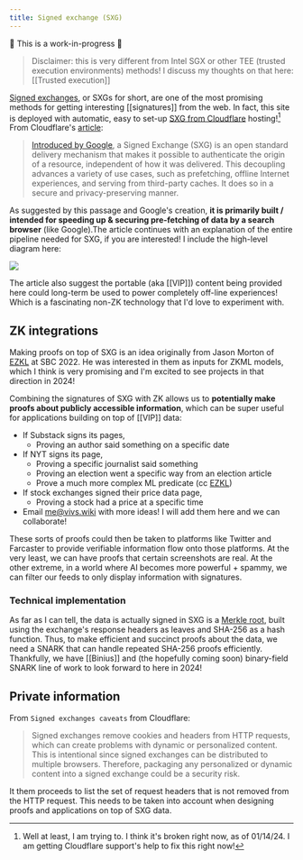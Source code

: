 ```yaml
---
title: Signed exchange (SXG)
---
```

🚧 This is a work-in-progress 🚧

> Disclaimer: this is very different from Intel SGX or other TEE (trusted execution environments) methods! I discuss my thoughts on that here: [[Trusted execution]]

[Signed exchanges](https://web.dev/articles/signed-exchanges), or SXGs for short, are one of the most promising methods for getting interesting [[signatures]] from the web. In fact, this site is deployed with automatic, easy to set-up [SXG from Cloudflare](https://developers.cloudflare.com/speed/optimization/other/signed-exchanges/enable-signed-exchange/) hosting![^1] From Cloudflare's [article](https://blog.cloudflare.com/automatic-signed-exchanges/):

> [Introduced by Google](https://web.dev/signed-exchanges/), a Signed Exchange (SXG) is an open standard delivery mechanism that makes it possible to authenticate the origin of a resource, independent of how it was delivered. This decoupling advances a variety of use cases, such as prefetching, offline Internet experiences, and serving from third-party caches. It does so in a secure and privacy-preserving manner.

As suggested by this passage and Google's creation, **it is primarily built / intended for speeding up & securing pre-fetching of data by a search browser** (like Google).The article continues with an explanation of the entire pipeline needed for SXG, if you are interested! I include the high-level diagram here:

![](http://blog.cloudflare.com/content/images/2021/09/image3-7.png)

The article also suggest the portable (aka [[VIP]]) content being provided here could long-term be used to power completely off-line experiences! Which is a fascinating non-ZK technology that I'd love to experiment with.

## ZK integrations

Making proofs on top of SXG is an idea originally from Jason Morton of [EZKL](https://ezkl.xyz) at SBC 2022. He was interested in them as inputs for ZKML models, which I think is very promising and I'm excited to see projects in that direction in 2024!

Combining the signatures of SXG with ZK allows us to **potentially make proofs about publicly accessible information**, which can be super useful for applications building on top of [[VIP]] data:

- If Substack signs its pages,
	- Proving an author said something on a specific date
- If NYT signs its page,
	- Proving a specific journalist said something
	- Proving an election went a specific way from an election article
	- Prove a much more complex ML predicate (cc [EZKL](https://ezkl.xyz))
- If stock exchanges signed their price data page,
	- Proving a stock had a price at a specific time
- Email me@vivs.wiki with more ideas! I will add them here and we can collaborate!

These sorts of proofs could then be taken to platforms like Twitter and Farcaster to provide verifiable information flow onto those platforms. At the very least, we can have proofs that certain screenshots are real. At the other extreme, in a world where AI becomes more powerful + spammy, we can filter our feeds to only display information with signatures.

### Technical implementation
As far as I can tell, the data is actually signed in SXG is a [Merkle root](https://datatracker.ietf.org/doc/html/draft-thomson-http-mice-03), built using the exchange's response headers as leaves and SHA-256 as a hash function. Thus, to make efficient and succinct proofs about the data, we need a SNARK that can handle repeated SHA-256 proofs efficiently. Thankfully, we have [[Binius]] and (the hopefully coming soon) binary-field SNARK line of work to look forward to here in 2024!

## Private information
From `Signed exchanges caveats` from Cloudflare:

> Signed exchanges remove cookies and headers from HTTP requests, which can create problems with dynamic or personalized content. This is intentional since signed exchanges can be distributed to multiple browsers. Therefore, packaging any personalized or dynamic content into a signed exchange could be a security risk.

It them proceeds to list the set of request headers that is not removed from the HTTP request. This needs to be taken into account when designing proofs and applications on top of SXG data. 

[^1]: Well at least, I am trying to. I think it's broken right now, as of 01/14/24. I am getting Cloudflare support's help to fix this right now!